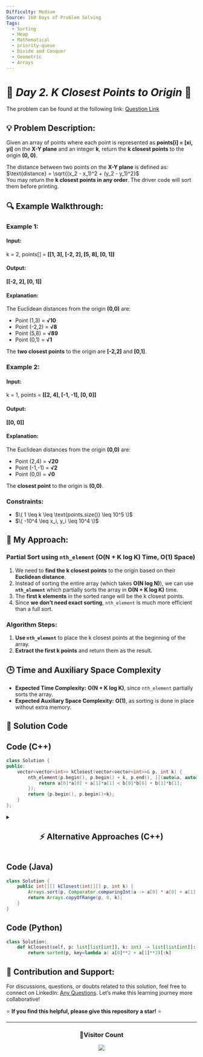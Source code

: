 ```yaml
---
Difficulty: Medium  
Source: 160 Days of Problem Solving  
Tags:
  - Sorting
  - Heap
  - Mathematical
  - priority-queue
  - Divide and Conquer
  - Geometric
  - Arrays
---
```


# 🚀 _Day 2. K Closest Points to Origin_ 🧠


The problem can be found at the following link: [Question Link](https://www.geeksforgeeks.org/batch/gfg-160-problems/track/heap-gfg-160/problem/k-closest-points-to-origin--172242)  

## 💡 **Problem Description:**

Given an array of points where each point is represented as **points[i] = [xi, yi]** on the **X-Y plane** and an integer **k**, return the **k closest points** to the origin **(0, 0)**.  

The distance between two points on the **X-Y plane** is defined as:  
$\text{distance} = \sqrt{(x_2 - x_1)^2 + (y_2 - y_1)^2}$  
You may return the **k closest points in any order**. The driver code will sort them before printing.  

## 🔍 **Example Walkthrough:**

### **Example 1:**  

#### **Input:**  
k = 2, points[] = **[[1, 3], [-2, 2], [5, 8], [0, 1]]**  

#### **Output:**  
**[[-2, 2], [0, 1]]**  

#### **Explanation:**  
The Euclidean distances from the origin **(0,0)** are:  
- Point (1,3) = **√10**  
- Point (-2,2) = **√8**  
- Point (5,8) = **√89**  
- Point (0,1) = **√1**  

The **two closest points** to the origin are **[-2,2]** and **[0,1]**.  


### **Example 2:**  

#### **Input:**  
k = 1, points = **[[2, 4], [-1, -1], [0, 0]]**  

#### **Output:**  
**[[0, 0]]**  

#### **Explanation:**  
The Euclidean distances from the origin **(0,0)** are:  
- Point (2,4) = **√20**  
- Point (-1,-1) = **√2**  
- Point (0,0) = **√0**  

The **closest point** to the origin is **(0,0)**.  


### **Constraints:**  
- $\( 1 \leq k \leq \text{points.size()} \leq 10^5 \)$  
- $\( -10^4 \leq x_i, y_i \leq 10^4 \)$


## 🎯 **My Approach:**

### **Partial Sort using `nth_element` (O(N + K log K) Time, O(1) Space)**
1. We need to **find the k closest points** to the origin based on their **Euclidean distance**.
2. Instead of sorting the entire array (which takes **O(N log N)**), we can use **`nth_element`** which partially sorts the array in **O(N + K log K)** time.
3. The **first k elements** in the sorted range will be the k closest points.
4. Since **we don’t need exact sorting**, `nth_element` is much more efficient than a full sort.

### **Algorithm Steps:**  
1. **Use `nth_element`** to place the k closest points at the beginning of the array.  
2. **Extract the first k points** and return them as the result.  


## 🕒 **Time and Auxiliary Space Complexity** 

- **Expected Time Complexity:** **O(N + K log K)**, since `nth_element` partially sorts the array.  
- **Expected Auxiliary Space Complexity:** **O(1)**, as sorting is done in place without extra memory.  

## 📝 **Solution Code**

## **Code (C++)**  

```cpp
class Solution {
public:
    vector<vector<int>> kClosest(vector<vector<int>>& p, int k) {
        nth_element(p.begin(), p.begin() + k, p.end(), [](auto&a, auto&b){
            return a[0]*a[0] + a[1]*a[1] < b[0]*b[0] + b[1]*b[1];
        });
        return {p.begin(), p.begin()+k};
    }
};
```


<details>
  <summary><h2 align="center">⚡ Alternative Approaches (C++)</h2></summary>

## **2️⃣ Min-Heap Approach (O(N log K) Time, O(K) Space)**
1. Use a **max-heap** of size **k** to store the k closest points.
2. **Iterate through all points**, pushing them into the heap.
3. If the heap size exceeds k, remove the **farthest point**.
4. At the end, the heap contains the k closest points.

```cpp
class Solution {
public:
    vector<vector<int>> kClosest(vector<vector<int>>& p, int k) {
        priority_queue<pair<int, vector<int>>> pq;
        for (auto& a : p) {
            int d = a[0] * a[0] + a[1] * a[1];
            pq.push({d, a});
            if (pq.size() > k) pq.pop();
        }
        vector<vector<int>> res;
        while (!pq.empty()) res.push_back(pq.top().second), pq.pop();
        return res;
    }
};
```

🔹 **Pros:** Efficient for streaming data.  
🔹 **Cons:** Uses extra space (`O(K)`).  


## **3️⃣ Sorting Approach (O(N log N) Time, O(1) Space)**
1. **Sort all points** based on their **Euclidean distance**.
2. **Pick the first k points**.

```cpp
class Solution {
public:
    vector<vector<int>> kClosest(vector<vector<int>>& p, int k) {
        sort(p.begin(), p.end(), [](auto& a, auto& b) {
            return a[0] * a[0] + a[1] * a[1] < b[0] * b[0] + b[1] * b[1];
        });
        return vector<vector<int>>(p.begin(), p.begin() + k);
    }
};
```

🔹 **Pros:** Simple to implement.  
🔹 **Cons:** Inefficient for large `N`.  


## **📊 Comparison of Approaches**  

| **Approach**                  | ⏱️ **Time Complexity** | 🗂️ **Space Complexity** | ⚡ **Method**        | ✅ **Pros**                           | ⚠️ **Cons**                      |
|--------------------------------|----------------------|------------------------|----------------|--------------------------------|----------------------------------|
| **Optimized Partial Sort**     | 🟢 `O(N + K log K)`  | 🟢 `O(1)`               | `nth_element` | Best runtime & space efficiency | None |
| **Min-Heap (Priority Queue)**  | 🟡 `O(N log K)`      | 🟡 `O(K)`               | Heap-based     | Good for streaming data | Extra space usage |
| **Sorting Approach**           | 🔴 `O(N log N)`      | 🟢 `O(1)`               | Sorting        | Simple & easy to implement | Slow for large `N` |


## **💡 Best Choice?**  

- ✅ **For best efficiency:** **Partial Sort (`O(N + K log K)`, `O(1)`)**.  
- ✅ **For real-time data processing:** **Min-Heap (`O(N log K)`, `O(K)`)**.  
- ✅ **For simplicity:** **Sorting Approach (`O(N log N)`, `O(1)`)**.  

</details>


## **Code (Java)**  

```java
class Solution {
    public int[][] kClosest(int[][] p, int k) {
        Arrays.sort(p, Comparator.comparingInt(a -> a[0] * a[0] + a[1] * a[1]));
        return Arrays.copyOfRange(p, 0, k);
    }
}
```


## **Code (Python)**  

```python
class Solution:
    def kClosest(self, p: list[list[int]], k: int) -> list[list[int]]:
        return sorted(p, key=lambda a: a[0]**2 + a[1]**2)[:k]
```


## 🎯 **Contribution and Support:**

For discussions, questions, or doubts related to this solution, feel free to connect on LinkedIn: [Any Questions](https://www.linkedin.com/in/het-patel-8b110525a/). Let’s make this learning journey more collaborative!  

⭐ **If you find this helpful, please give this repository a star!** ⭐  


---

<div align="center">
  <h3><b>📍Visitor Count</b></h3>
</div>

<p align="center">
  <img src="https://profile-counter.glitch.me/Hunterdii/count.svg" />
</p>
